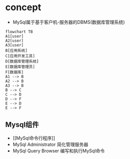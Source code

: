 # concept
- MySql属于基于客户机-服务器的DBMS(数据库管理系统)

```mermaid
flowchart TB
A1[user]
A2[user]
A3[user]
B[应用系统]
C[应用开发工具]
D[数据库管理系统]
E[数据库管理员]
F[数据库]
A1 --> B
A2 --> B
A3 --> B
B --> C
C --> D
D --> F
E --> D
E --> F
```


## Mysql组件

- [[MySql命令行程序]]
- MySql Administrator 简化管理服务器
- MySql Query Browser 编写和执行MySql命令